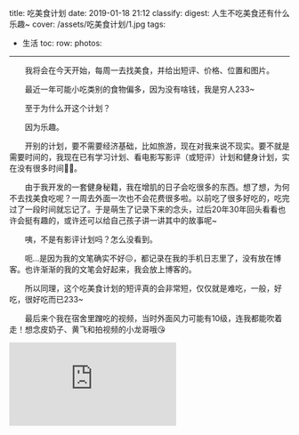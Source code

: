 title: 吃美食计划
date: 2019-01-18 21:12
classify:
digest: 人生不吃美食还有什么乐趣~
cover: /assets/吃美食计划/1.jpg
tags:
- 生活
toc:
row:
photos:
---
&emsp;&emsp;我将会在今天开始，每周一去找美食，并给出短评、价格、位置和图片。

&emsp;&emsp;最近一年可能小吃类别的食物偏多，因为没有啥钱，我是穷人233~

&emsp;&emsp;至于为什么开这个计划？

&emsp;&emsp;因为乐趣。

&emsp;&emsp;开别的计划，要不需要经济基础，比如旅游，现在对我来说不现实。要不就是需要时间的，我现在已有学习计划、看电影写影评（或短评）计划和健身计划，实在没有很多时间🌹🐥。

&emsp;&emsp;由于我开发的一套健身秘籍，我在增肌的日子会吃很多的东西。想了想，为何不去找美食吃呢？一周去外面一次也不会花费很多啦。以前吃了很多好吃的，吃完过了一段时间就忘记了。于是萌生了记录下来的念头，过后20年30年回头看看也许会挺有趣的，或许还可以给自己孩子讲一讲其中的故事呢~

&emsp;&emsp;咦，不是有影评计划吗？怎么没看到。

&emsp;&emsp;呃...是因为我的文笔确实不好😖，都记录在我的手机日志里了，没有放在博客。也许渐渐的我的文笔会好起来，我会放上博客的。

&emsp;&emsp;所以同理，这个吃美食计划的短评真的会非常短，仅仅就是难吃，一般，好吃，很好吃而已233~

&emsp;&emsp;最后来个我在宿舍里蹭吃的视频，当时外面风力可能有10级，连我都能吹着走！想念皮奶子、黄飞和拍视频的小龙哥哦😘

<div class="video-box"><iframe src="http://player.youku.com/embed/XNDAyMTUzNzI3Mg=="
                            allowscriptaccess="always"
                            allowfullscreen="true"
                            wmode="opaque"
                            allowTransparency="true"
                            frameborder="0"
                            quality="high"
                            type="application/x-shockwave-flash"
                            class="video"></iframe>
</div>
